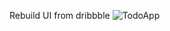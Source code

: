 Rebuild UI from dribbble
![TodoApp](https://github.com/devtunahan/css-practice/assets/47463551/a04e9e21-3529-421e-bea3-8c943a3793fc)
